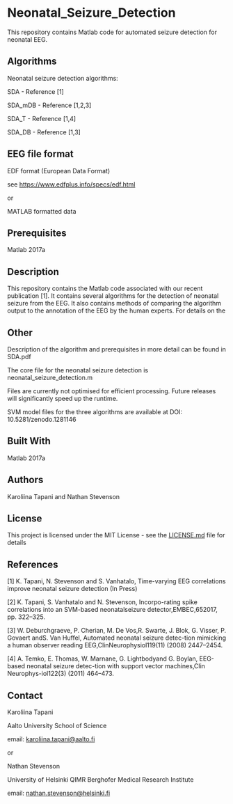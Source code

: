 # Neonatal_Seizure_Detection

This repository contains Matlab code for automated seizure detection for neonatal EEG. 

## Algorithms

Neonatal seizure detection algorithms:

SDA - Reference [1] 

SDA_mDB - Reference [1,2,3]

SDA_T - Reference [1,4]

SDA_DB - Reference [1,3]


## EEG file format

EDF format (European Data Format)

see https://www.edfplus.info/specs/edf.html

or

MATLAB formatted data

## Prerequisites

Matlab 2017a

## Description 

This repository contains the Matlab code associated with our recent publication [1]. It contains several algorithms for the detection of neonatal seizure from the EEG. It also contains methods of comparing the algorithm output to the annotation of the EEG by the human experts. For details on the 

## Other

Description of the algorithm and prerequisites in more detail can be found in SDA.pdf 

The core file for the neonatal seizure detection is neonatal_seizure_detection.m

Files are currently not optimised for efficient processing. Future releases will significantly speed up the runtime.

SVM model files for the three algorithms are available at DOI: 10.5281/zenodo.1281146


## Built With

Matlab 2017a

## Authors

Karoliina Tapani and Nathan Stevenson

## License

This project is licensed under the MIT License - see the [LICENSE.md](LICENSE.md) file for details

## References

[1] K. Tapani, N. Stevenson and S. Vanhatalo, Time-varying EEG correlations improve neonatal seizure detection (In Press)

[2] K. Tapani, S. Vanhatalo and N. Stevenson, Incorpo-rating spike correlations into an SVM-based neonatalseizure detector,EMBEC,652017, pp. 322–325.

[3] W.   Deburchgraeve,   P.   Cherian,   M.   De   Vos,R.  Swarte,  J.  Blok,  G.  Visser,  P.  Govaert  andS.  Van  Huffel,  Automated  neonatal  seizure  detec-tion mimicking a human observer reading EEG,ClinNeurophysiol119(11) (2008) 2447–2454.

[4] A. Temko, E. Thomas, W. Marnane, G. Lightbodyand G. Boylan, EEG-based neonatal seizure detec-tion with support vector machines,Clin Neurophys-iol122(3) (2011) 464–473.

## Contact

Karoliina Tapani

Aalto University School of Science

email: karoliina.tapani@aalto.fi

or

Nathan Stevenson

University of Helsinki
QIMR Berghofer Medical Research Institute

email: nathan.stevenson@helsinki.fi

